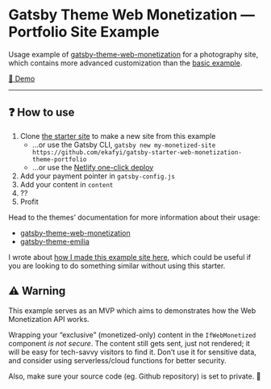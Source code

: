 # Gatsby Theme Web Monetization — Portfolio Site Example

Usage example of [gatsby-theme-web-monetization](https://github.com/ekafyi/gatsby-theme-web-monetization/) for a photography site, which contains more advanced customization than the [basic example](https://github.com/ekafyi/gatsby-theme-web-monetization/tree/master/example).

[🔗 Demo](http://gtwm-example-portfolio.netlify.app)

---

## ❓ How to use


1. Clone [the starter site](https://github.com/ekafyi/gatsby-starter-web-monetization-theme-portfolio) to make a new site from this example
	* …or use the Gatsby CLI, `gatsby new my-monetized-site https://github.com/ekafyi/gatsby-starter-web-monetization-theme-portfolio`
	* …or use the [Netlify one-click deploy](https://app.netlify.com/start/deploy?repository=https://github.com/ekafyi/gatsby-starter-web-monetization-theme-portfolio)
2. Add your payment pointer in `gatsby-config.js`
3. Add your content in `content`
4. ??
5. Profit

Head to the themes’ documentation for more information about their usage:
- [gatsby-theme-web-monetization](https://github.com/ekafyi/gatsby-theme-web-monetization)
- [gatsby-theme-emilia](https://github.com/LekoArts/gatsby-themes/tree/master/themes/gatsby-theme-emilia)

I wrote about [how I made this example site here](https://gist.github.com/ekafyi/ab7b6b50518d78ffa0b657cb6300a4f9), which could be useful if you are looking to do something similar without using this starter.

## ⚠️ Warning

This example serves as an MVP which aims to demonstrates how the Web Monetization API works.

Wrapping your “exclusive” (monetized-only) content in the `IfWebMonetized` component _is not secure_. The content still gets sent, just not rendered; it will be easy for tech-savvy visitors to find it. Don’t use it for sensitive data, and consider using serverless/cloud functions for better security.

Also, make sure your source code (eg. Github repository) is set to private. 😬
